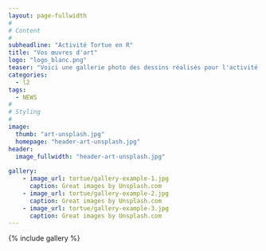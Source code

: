 ```yaml
---
layout: page-fullwidth
#
# Content
#
subheadline: "Activité Tortue en R"
title: "Vos œuvres d'art"
logo: "logo_blanc.png"
teaser: "Voici une gallerie photo des dessins réalisés pour l'activité Tortue lors du cours d'Algo Prog en R"
categories:
  - l2
tags:
  - NEWS
#
# Styling
#
image:
  thumb: "art-unsplash.jpg"
  homepage: "header-art-unsplash.jpg"
header:
  image_fullwidth: "header-art-unsplash.jpg"
  
gallery:
    - image_url: tortue/gallery-example-1.jpg
      caption: Great images by Unsplash.com
    - image_url: tortue/gallery-example-2.jpg
      caption: Great images by Unsplash.com
    - image_url: tortue/gallery-example-3.jpg
      caption: Great images by Unsplash.com
---
```


{% include gallery %}
